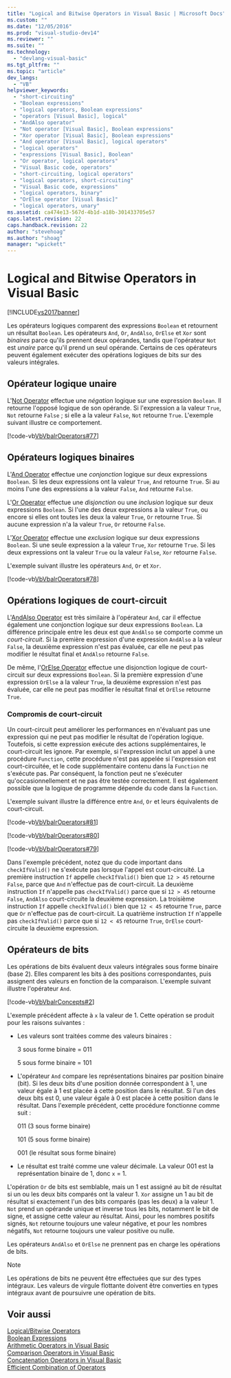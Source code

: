 ```yaml
---
title: "Logical and Bitwise Operators in Visual Basic | Microsoft Docs"
ms.custom: ""
ms.date: "12/05/2016"
ms.prod: "visual-studio-dev14"
ms.reviewer: ""
ms.suite: ""
ms.technology: 
  - "devlang-visual-basic"
ms.tgt_pltfrm: ""
ms.topic: "article"
dev_langs: 
  - "VB"
helpviewer_keywords: 
  - "short-circuiting"
  - "Boolean expressions"
  - "logical operators, Boolean expressions"
  - "operators [Visual Basic], logical"
  - "AndAlso operator"
  - "Not operator [Visual Basic], Boolean expressions"
  - "Xor operator [Visual Basic], Boolean expressions"
  - "And operator [Visual Basic], logical operators"
  - "logical operators"
  - "expressions [Visual Basic], Boolean"
  - "Or operator, logical operators"
  - "Visual Basic code, operators"
  - "short-circuiting, logical operators"
  - "logical operators, short-circuiting"
  - "Visual Basic code, expressions"
  - "logical operators, binary"
  - "OrElse operator [Visual Basic]"
  - "logical operators, unary"
ms.assetid: ca474e13-567d-4b1d-a18b-301433705e57
caps.latest.revision: 22
caps.handback.revision: 22
author: "stevehoag"
ms.author: "shoag"
manager: "wpickett"
---
```

# Logical and Bitwise Operators in Visual Basic
[!INCLUDE[vs2017banner](../../../../csharp/includes/vs2017banner.md)]

Les opérateurs logiques comparent des expressions `Boolean` et retournent un résultat `Boolean`.  Les opérateurs `And`, `Or`, `AndAlso`, `OrElse` et `Xor` sont *binaires* parce qu'ils prennent deux opérandes, tandis que l'opérateur `Not` est *unaire* parce qu'il prend un seul opérande.  Certains de ces opérateurs peuvent également exécuter des opérations logiques de bits sur des valeurs intégrales.  
  
## Opérateur logique unaire  
 L'[Not Operator](../../../../visual-basic/language-reference/operators/not-operator.md) effectue une *négation* logique sur une expression `Boolean`.  Il retourne l'opposé logique de son opérande.  Si l'expression a la valeur `True`, `Not` retourne `False` ; si elle a la valeur `False`, `Not` retourne `True`.  L'exemple suivant illustre ce comportement.  
  
 [!code-vb[VbVbalrOperators#77](../../../../visual-basic/language-reference/operators/codesnippet/VisualBasic/logical-and-bitwise-operators_1.vb)]  
  
## Opérateurs logiques binaires  
 L'[And Operator](../../../../visual-basic/language-reference/operators/and-operator.md) effectue une *conjonction* logique sur deux expressions `Boolean`.  Si les deux expressions ont la valeur `True`, `And` retourne `True`.  Si au moins l'une des expressions a la valeur `False`, `And` retourne `False`.  
  
 L'[Or Operator](../../../../visual-basic/language-reference/operators/or-operator.md) effectue une *disjonction* ou une *inclusion* logique sur deux expressions `Boolean`.  Si l'une des deux expressions a la valeur `True`, ou encore si elles ont toutes les deux la valeur `True`, `Or` retourne `True`.  Si aucune expression n'a la valeur `True`, `Or` retourne `False`.  
  
 L'[Xor Operator](../../../../visual-basic/language-reference/operators/xor-operator.md) effectue une *exclusion* logique sur deux expressions `Boolean`.  Si une seule expression a la valeur `True`, `Xor` retourne `True`.  Si les deux expressions ont la valeur `True` ou la valeur `False`, `Xor` retourne `False`.  
  
 L'exemple suivant illustre les opérateurs `And`, `Or` et `Xor`.  
  
 [!code-vb[VbVbalrOperators#78](../../../../visual-basic/language-reference/operators/codesnippet/VisualBasic/logical-and-bitwise-operators_2.vb)]  
  
## Opérations logiques de court\-circuit  
 L'[AndAlso Operator](../../../../visual-basic/language-reference/operators/andalso-operator.md) est très similaire à l'opérateur `And`, car il effectue également une conjonction logique sur deux expressions `Boolean`.  La différence principale entre les deux est que `AndAlso` se comporte comme un *court\-circuit*.  Si la première expression d'une expression `AndAlso` a la valeur `False`, la deuxième expression n'est pas évaluée, car elle ne peut pas modifier le résultat final et `AndAlso` retourne `False`.  
  
 De même, l'[OrElse Operator](../../../../visual-basic/language-reference/operators/orelse-operator.md) effectue une disjonction logique de court\-circuit sur deux expressions `Boolean`.  Si la première expression d'une expression `OrElse` a la valeur `True`, la deuxième expression n'est pas évaluée, car elle ne peut pas modifier le résultat final et `OrElse` retourne `True`.  
  
### Compromis de court\-circuit  
 Un court\-circuit peut améliorer les performances en n'évaluant pas une expression qui ne peut pas modifier le résultat de l'opération logique.  Toutefois, si cette expression exécute des actions supplémentaires, le court\-circuit les ignore.  Par exemple, si l'expression inclut un appel à une procédure `Function`, cette procédure n'est pas appelée si l'expression est court\-circuitée, et le code supplémentaire contenu dans la `Function` ne s'exécute pas.  Par conséquent, la fonction peut ne s'exécuter qu'occasionnellement et ne pas être testée correctement.  Il est également possible que la logique de programme dépende du code dans la `Function`.  
  
 L'exemple suivant illustre la différence entre `And`, `Or` et leurs équivalents de court\-circuit.  
  
 [!code-vb[VbVbalrOperators#81](../../../../visual-basic/language-reference/operators/codesnippet/VisualBasic/logical-and-bitwise-operators_3.vb)]  
  
 [!code-vb[VbVbalrOperators#80](../../../../visual-basic/language-reference/operators/codesnippet/VisualBasic/logical-and-bitwise-operators_4.vb)]  
  
 [!code-vb[VbVbalrOperators#79](../../../../visual-basic/language-reference/operators/codesnippet/VisualBasic/logical-and-bitwise-operators_5.vb)]  
  
 Dans l'exemple précédent, notez que du code important dans `checkIfValid()` ne s'exécute pas lorsque l'appel est court\-circuité.  La première instruction `If` appelle `checkIfValid()` bien que `12 > 45` retourne `False`, parce que `And` n'effectue pas de court\-circuit.  La deuxième instruction `If` n'appelle pas `checkIfValid()` parce que si `12 > 45` retourne `False`, `AndAlso` court\-circuite la deuxième expression.  La troisième instruction `If` appelle `checkIfValid()` bien que `12 < 45` retourne `True`, parce que `Or` n'effectue pas de court\-circuit.  La quatrième instruction `If` n'appelle pas `checkIfValid()` parce que si `12 < 45` retourne `True`, `OrElse` court\-circuite la deuxième expression.  
  
## Opérateurs de bits  
 Les opérations de bits évaluent deux valeurs intégrales sous forme binaire \(base 2\).  Elles comparent les bits à des positions correspondantes, puis assignent des valeurs en fonction de la comparaison.  L'exemple suivant illustre l'opérateur `And`.  
  
 [!code-vb[VbVbalrConcepts#2](../../../../visual-basic/programming-guide/language-features/operators-and-expressions/codesnippet/VisualBasic/logical-and-bitwise-operators_6.vb)]  
  
 L'exemple précédent affecte à `x` la valeur de 1.  Cette opération se produit pour les raisons suivantes :  
  
-   Les valeurs sont traitées comme des valeurs binaires :  
  
     3 sous forme binaire \= 011  
  
     5 sous forme binaire \= 101  
  
-   L'opérateur `And` compare les représentations binaires par position binaire \(bit\).  Si les deux bits d'une position donnée correspondent à 1, une valeur égale à 1 est placée à cette position dans le résultat.  Si l'un des deux bits est 0, une valeur égale à 0 est placée à cette position dans le résultat.  Dans l'exemple précédent, cette procédure fonctionne comme suit :  
  
     011 \(3 sous forme binaire\)  
  
     101 \(5 sous forme binaire\)  
  
     001 \(le résultat sous forme binaire\)  
  
-   Le résultat est traité comme une valeur décimale.  La valeur 001 est la représentation binaire de 1, donc `x` \= 1.  
  
 L'opération `Or` de bits est semblable, mais un 1 est assigné au bit de résultat si un ou les deux bits comparés ont la valeur 1.  `Xor` assigne un 1 au bit de résultat si exactement l'un des bits comparés \(pas les deux\) a la valeur 1.  `Not` prend un opérande unique et inverse tous les bits, notamment le bit de signe, et assigne cette valeur au résultat.  Ainsi, pour les nombres positifs signés, `Not` retourne toujours une valeur négative, et pour les nombres négatifs, `Not` retourne toujours une valeur positive ou nulle.  
  
 Les opérateurs `AndAlso` et `OrElse` ne prennent pas en charge les opérations de bits.  
  
> [!NOTE]
>  Les opérations de bits ne peuvent être effectuées que sur des types intégraux.  Les valeurs de virgule flottante doivent être converties en types intégraux avant de poursuivre une opération de bits.  
  
## Voir aussi  
 [Logical\/Bitwise Operators](../../../../visual-basic/language-reference/operators/logical-bitwise-operators.md)   
 [Boolean Expressions](../../../../visual-basic/programming-guide/language-features/operators-and-expressions/boolean-expressions.md)   
 [Arithmetic Operators in Visual Basic](../../../../visual-basic/programming-guide/language-features/operators-and-expressions/arithmetic-operators.md)   
 [Comparison Operators in Visual Basic](../../../../visual-basic/programming-guide/language-features/operators-and-expressions/comparison-operators.md)   
 [Concatenation Operators in Visual Basic](../../../../visual-basic/programming-guide/language-features/operators-and-expressions/concatenation-operators.md)   
 [Efficient Combination of Operators](../../../../visual-basic/programming-guide/language-features/operators-and-expressions/efficient-combination-of-operators.md)